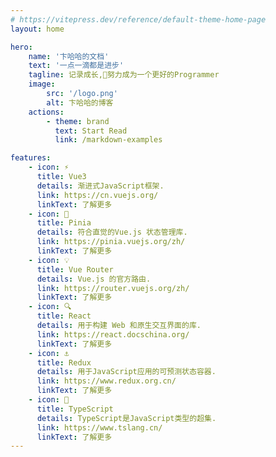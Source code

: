 ```yaml
---
# https://vitepress.dev/reference/default-theme-home-page
layout: home

hero:
    name: '卞哈哈的文档'
    text: '一点一滴都是进步'
    tagline: 记录成长,💪努力成为一个更好的Programmer
    image:
        src: '/logo.png'
        alt: 卞哈哈的博客
    actions:
        - theme: brand
          text: Start Read
          link: /markdown-examples

features:
    - icon: ⚡️
      title: Vue3
      details: 渐进式JavaScript框架.
      link: https://cn.vuejs.org/
      linkText: 了解更多
    - icon: 🖖
      title: Pinia
      details: 符合直觉的Vue.js 状态管理库.
      link: https://pinia.vuejs.org/zh/
      linkText: 了解更多
    - icon: 💡
      title: Vue Router
      details: Vue.js 的官方路由.
      link: https://router.vuejs.org/zh/
      linkText: 了解更多
    - icon: 🔍
      title: React
      details: 用于构建 Web 和原生交互界面的库.
      link: https://react.docschina.org/
      linkText: 了解更多
    - icon: ⚓
      title: Redux
      details: 用于JavaScript应用的可预测状态容器.
      link: https://www.redux.org.cn/
      linkText: 了解更多
    - icon: 🚀
      title: TypeScript
      details: TypeScript是JavaScript类型的超集.
      link: https://www.tslang.cn/
      linkText: 了解更多
---
```

